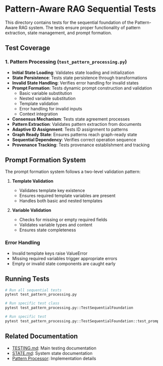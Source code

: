 # Pattern-Aware RAG Sequential Tests

This directory contains tests for the sequential foundation of the Pattern-Aware RAG system. The tests ensure proper functionality of pattern extraction, state management, and prompt formation.

## Test Coverage

### 1. Pattern Processing (`test_pattern_processing.py`)
- **Initial State Loading**: Validates state loading and initialization
- **State Persistence**: Tests state persistence through transformations
- **Invalid State Handling**: Verifies error handling for invalid states
- **Prompt Formation**: Tests dynamic prompt construction and validation
  - Basic variable substitution
  - Nested variable substitution
  - Template validation
  - Error handling for invalid inputs
  - Context integration
- **Consensus Mechanism**: Tests state agreement processes
- **Pattern Extraction**: Validates pattern extraction from documents
- **Adaptive ID Assignment**: Tests ID assignment to patterns
- **Graph Ready State**: Ensures patterns reach graph-ready state
- **Sequential Dependency**: Verifies correct operation sequence
- **Provenance Tracking**: Tests provenance establishment and tracking

## Prompt Formation System

The prompt formation system follows a two-level validation pattern:

1. **Template Validation**
   - Validates template key existence
   - Ensures required template variables are present
   - Handles both basic and nested templates

2. **Variable Validation**
   - Checks for missing or empty required fields
   - Validates variable types and content
   - Ensures state completeness

### Error Handling
- Invalid template keys raise ValueError
- Missing required variables trigger appropriate errors
- Empty or invalid state components are caught early

## Running Tests

```bash
# Run all sequential tests
pytest test_pattern_processing.py

# Run specific test class
pytest test_pattern_processing.py::TestSequentialFoundation

# Run specific test
pytest test_pattern_processing.py::TestSequentialFoundation::test_prompt_formation
```

## Related Documentation
- [TESTING.md](../../../../../TESTING.md): Main testing documentation
- [STATE.md](../../../../../STATE.md): System state documentation
- [Pattern Processor](../../../habitat_evolution/pattern_aware_rag/core/pattern_processor.py): Implementation details
